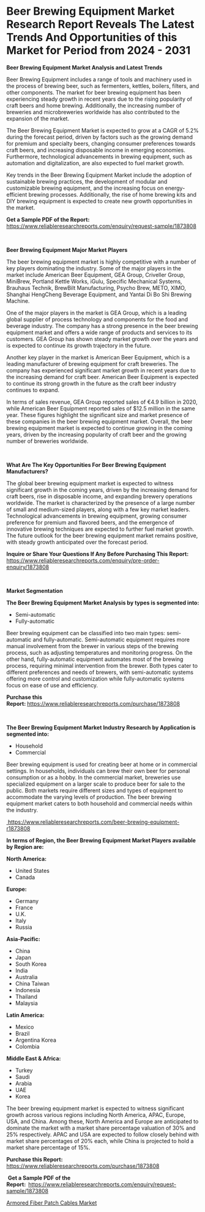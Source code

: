 <p><h1>Beer Brewing Equipment Market Research Report Reveals The Latest Trends And Opportunities of this Market for Period from 2024 - 2031</h1></p><p><strong>Beer Brewing Equipment Market Analysis and Latest Trends</strong></p>
<p><p>Beer Brewing Equipment includes a range of tools and machinery used in the process of brewing beer, such as fermenters, kettles, boilers, filters, and other components. The market for beer brewing equipment has been experiencing steady growth in recent years due to the rising popularity of craft beers and home brewing. Additionally, the increasing number of breweries and microbreweries worldwide has also contributed to the expansion of the market.</p><p>The Beer Brewing Equipment Market is expected to grow at a CAGR of 5.2% during the forecast period, driven by factors such as the growing demand for premium and specialty beers, changing consumer preferences towards craft beers, and increasing disposable income in emerging economies. Furthermore, technological advancements in brewing equipment, such as automation and digitalization, are also expected to fuel market growth.</p><p>Key trends in the Beer Brewing Equipment Market include the adoption of sustainable brewing practices, the development of modular and customizable brewing equipment, and the increasing focus on energy-efficient brewing processes. Additionally, the rise of home brewing kits and DIY brewing equipment is expected to create new growth opportunities in the market.</p></p>
<p><strong>Get a Sample PDF of the Report:&nbsp;</strong> <a href="https://www.reliableresearchreports.com/enquiry/request-sample/1873808">https://www.reliableresearchreports.com/enquiry/request-sample/1873808</a></p>
<p>&nbsp;</p>
<p><strong>Beer Brewing Equipment Major Market Players</strong></p>
<p><p>The beer brewing equipment market is highly competitive with a number of key players dominating the industry. Some of the major players in the market include American Beer Equipment, GEA Group, Criveller Group, MiniBrew, Portland Kettle Works, iGulu, Specific Mechanical Systems, Brauhaus Technik, BrewBilt Manufacturing, Psycho Brew, METO, XIMO, Shanghai HengCheng Beverage Equipment, and Yantai Di Bo Shi Brewing Machine.</p><p>One of the major players in the market is GEA Group, which is a leading global supplier of process technology and components for the food and beverage industry. The company has a strong presence in the beer brewing equipment market and offers a wide range of products and services to its customers. GEA Group has shown steady market growth over the years and is expected to continue its growth trajectory in the future.</p><p>Another key player in the market is American Beer Equipment, which is a leading manufacturer of brewing equipment for craft breweries. The company has experienced significant market growth in recent years due to the increasing demand for craft beer. American Beer Equipment is expected to continue its strong growth in the future as the craft beer industry continues to expand.</p><p>In terms of sales revenue, GEA Group reported sales of €4.9 billion in 2020, while American Beer Equipment reported sales of $12.5 million in the same year. These figures highlight the significant size and market presence of these companies in the beer brewing equipment market. Overall, the beer brewing equipment market is expected to continue growing in the coming years, driven by the increasing popularity of craft beer and the growing number of breweries worldwide.</p></p>
<p>&nbsp;</p>
<p><strong>What Are The Key Opportunities For Beer Brewing Equipment Manufacturers?</strong></p>
<p><p>The global beer brewing equipment market is expected to witness significant growth in the coming years, driven by the increasing demand for craft beers, rise in disposable income, and expanding brewery operations worldwide. The market is characterized by the presence of a large number of small and medium-sized players, along with a few key market leaders. Technological advancements in brewing equipment, growing consumer preference for premium and flavored beers, and the emergence of innovative brewing techniques are expected to further fuel market growth. The future outlook for the beer brewing equipment market remains positive, with steady growth anticipated over the forecast period.</p></p>
<p><strong>Inquire or Share Your Questions If Any Before Purchasing This Report:</strong> <a href="https://www.reliableresearchreports.com/enquiry/pre-order-enquiry/1873808">https://www.reliableresearchreports.com/enquiry/pre-order-enquiry/1873808</a></p>
<p>&nbsp;</p>
<p><strong>Market Segmentation</strong></p>
<p><strong>The Beer Brewing Equipment Market Analysis by types is segmented into:</strong></p>
<p><ul><li>Semi-automatic</li><li>Fully-automatic</li></ul></p>
<p><p>Beer brewing equipment can be classified into two main types: semi-automatic and fully-automatic. Semi-automatic equipment requires more manual involvement from the brewer in various steps of the brewing process, such as adjusting temperatures and monitoring progress. On the other hand, fully-automatic equipment automates most of the brewing process, requiring minimal intervention from the brewer. Both types cater to different preferences and needs of brewers, with semi-automatic systems offering more control and customization while fully-automatic systems focus on ease of use and efficiency.</p></p>
<p><strong>Purchase this Report:&nbsp;</strong><a href="https://www.reliableresearchreports.com/purchase/1873808">https://www.reliableresearchreports.com/purchase/1873808</a></p>
<p>&nbsp;</p>
<p><strong>The Beer Brewing Equipment Market Industry Research by Application is segmented into:</strong></p>
<p><ul><li>Household</li><li>Commercial</li></ul></p>
<p><p>Beer brewing equipment is used for creating beer at home or in commercial settings. In households, individuals can brew their own beer for personal consumption or as a hobby. In the commercial market, breweries use specialized equipment on a larger scale to produce beer for sale to the public. Both markets require different sizes and types of equipment to accommodate the varying levels of production. The beer brewing equipment market caters to both household and commercial needs within the industry.</p></p>
<p><a href="https://www.reliableresearchreports.com/beer-brewing-equipment-r1873808">&nbsp;https://www.reliableresearchreports.com/beer-brewing-equipment-r1873808</a></p>
<p><strong>In terms of Region, the Beer Brewing Equipment Market Players available by Region are:</strong></p>
<p>
    <p> <strong> North America: </strong>
        <ul>
            <li>United States</li>
            <li>Canada</li>
        </ul>
        </p> 
    <p> <strong> Europe: </strong>
        <ul>
            <li>Germany</li>
            <li>France</li>
            <li>U.K.</li>
            <li>Italy</li>
            <li>Russia</li>
        </ul>
        </p> 
    <p> <strong> Asia-Pacific: </strong>
        <ul>
            <li>China</li>
            <li>Japan</li>
            <li>South Korea</li>
            <li>India</li>
            <li>Australia</li>
            <li>China Taiwan</li>
            <li>Indonesia</li>
            <li>Thailand</li>
            <li>Malaysia</li>
        </ul>
        </p> 
    <p> <strong> Latin America: </strong>
        <ul>
            <li>Mexico</li>
            <li>Brazil</li>
            <li>Argentina Korea</li>
            <li>Colombia</li>
        </ul>
        </p> 
    <p> <strong> Middle East & Africa: </strong>
        <ul>
            <li>Turkey</li>
            <li>Saudi</li>
            <li>Arabia</li>
            <li>UAE</li>
            <li>Korea</li>
        </ul>
    </p>
    </p>
<p><p>The beer brewing equipment market is expected to witness significant growth across various regions including North America, APAC, Europe, USA, and China. Among these, North America and Europe are anticipated to dominate the market with a market share percentage valuation of 30% and 25% respectively. APAC and USA are expected to follow closely behind with market share percentages of 20% each, while China is projected to hold a market share percentage of 15%.</p></p>
<p><strong>Purchase this Report: </strong><a href="https://www.reliableresearchreports.com/purchase/1873808">https://www.reliableresearchreports.com/purchase/1873808</a></p>
<p>&nbsp;<strong>Get a Sample PDF of the Report:&nbsp;&nbsp;</strong><a href="https://www.reliableresearchreports.com/enquiry/request-sample/1873808">https://www.reliableresearchreports.com/enquiry/request-sample/1873808</a></p>
<p><strong></strong></p>
<p><p><a href="https://github.com/nusratjahan12006/Market-Research-Report-List-1/blob/main/armored-fiber-patch-cables-market.md">Armored Fiber Patch Cables Market</a></p></p>
